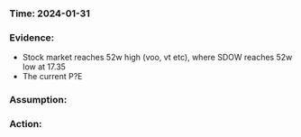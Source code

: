 ### Time: 2024-01-31

### Evidence:
- Stock market reaches 52w high (voo, vt etc), where SDOW reaches 52w low at 17.35
- The current P?E
### Assumption:

### Action:


